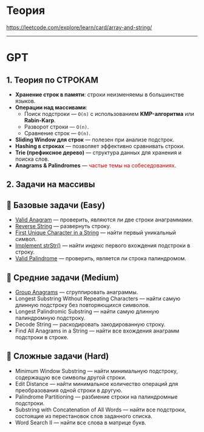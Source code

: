 # Теория
https://leetcode.com/explore/learn/card/array-and-string/

---
# GPT
## 1. Теория по СТРОКАМ
- **Хранение строк в памяти**: строки неизменяемы в большинстве языков.    
- **Операции над массивами**:    
    - Поиск подстроки — `O(n)` с использованием **KMP-алгоритма** или **Rabin-Karp**.        
    - Разворот строки — `O(n)`.
    - Сравнение строк — `O(n)`.  
- **Sliding Window для строк** — полезен при анализе подстрок.
- **Hashing в строках** — позволяет эффективно сравнивать строки.
- **Trie (префиксное дерево)** — структура данных для хранения и поиска слов.
- **Anagrams & Palindromes** — <font color="#c00000">частые темы на собеседованиях</font>.
## 2. Задачи на массивы
## 🔹 **Базовые задачи (Easy)**
- [Valid Anagram](https://leetcode.com/problems/valid-anagram/description/) — проверить, являются ли две строки анаграммами.
- [Reverse String](https://leetcode.com/problems/reverse-string/) — развернуть строку.
- [First Unique Character in a String](https://leetcode.com/problems/first-unique-character-in-a-string/) — найти первый уникальный символ.
- [Implement strStr()](https://leetcode.com/problems/find-the-index-of-the-first-occurrence-in-a-string/description/) — найти индекс первого вхождения подстроки в строку.
- [Valid Palindrome](https://leetcode.com/problems/valid-palindrome/) — проверить, является ли строка палиндромом.
## 🔹 **Средние задачи (Medium)**
- [Group Anagrams](https://leetcode.com/problems/group-anagrams/description/) — сгруппировать анаграммы.
- Longest Substring Without Repeating Characters — найти самую длинную подстроку без повторяющихся символов.
- Longest Palindromic Substring — найти самую длинную палиндромную подстроку.
- Decode String — раскодировать закодированную строку.
- Find All Anagrams in a String — найти все вхождения анаграмм подстроки в строке.

## 🔹 **Сложные задачи (Hard)**
- Minimum Window Substring — найти минимальную подстроку, содержащую все символы другой строки.
- Edit Distance — найти минимальное количество операций для преобразования одной строки в другую.
- Palindrome Partitioning — разбиение строки на палиндромные подстроки.
- Substring with Concatenation of All Words — найти все подстроки, состоящие из перестановок слов заданного списка.
- Word Search II — найти все слова в матрице букв.